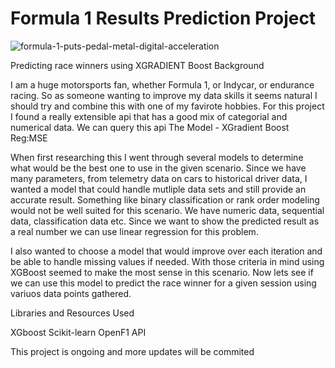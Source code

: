 # Formula 1 Results Prediction Project

![formula-1-puts-pedal-metal-digital-acceleration](https://github.com/user-attachments/assets/52a186ca-fbc1-4d36-836b-1e433e4a2289)

Predicting race winners using XGRADIENT Boost
Background

I am a huge motorsports fan, whether Formula 1, or Indycar, or endurance racing. So as someone wanting to improve my data skills it seems natural I should try and combine this with one of my favirote hobbies. For this project I found a really extensible api that has a good mix of categorial and numerical data. We can query this api
The Model - XGradient Boost Reg:MSE

When first researching this I went through several models to determine what would be the best one to use in the given scenario. Since we have many parameters, from telemetry data on cars to historical driver data, I wanted a model that could handle mutliple data sets and still provide an accurate result. Something like binary classification or rank order modeling would not be well suited for this scenario. We have numeric data, sequential data, classification data etc. Since we want to show the predicted result as a real number we can use linear regression for this problem.

I also wanted to choose a model that would improve over each iteration and be able to handle missing values if needed. With those criteria in mind using XGBoost seemed to make the most sense in this scenario. Now lets see if we can use this model to predict the race winner for a given session using variuos data points gathered.

Libraries and Resources Used


XGboost
Scikit-learn
OpenF1 API

This project is ongoing and more updates will be commited
